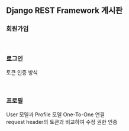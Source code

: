## Django REST Framework 게시판

### 회원가입

</br>

### 로그인
토큰 인증 방식

</br>

### 프로필
User 모델과 Profile 모델 One-To-One 연결
</br>
request header의 토큰과 비교하여 수정 권한 인증 
